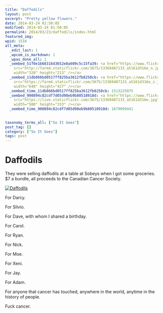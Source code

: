 ```yaml
---
title: "Daffodils"
layout: post
excerpt: "Pretty yellow flowers."
date: 2014-03-24 01:50:05
modified: 2014-03-24 01:50:05
permalink: 2014/03/23/daffodils/index.html
featured_img: 
wpid: 1516
all_meta: 
  _edit_last: 1
  _wpcom_is_markdown: 1
  _wpas_done_all: 1
  _oembed_51f0e1b6831643652e8a609c5c15fa39: <a href="https://www.flickr.com/photos/pj/13369487133/"><img
    src="http://farm4.staticflickr.com/3675/13369487133_a5161d316e_n.jpg" alt="Daffodils"
    width="320" height="213" /></a>
  _oembed_11db866bd0517ff825ba3612fb8250cb: <a href="https://www.flickr.com/photos/pj/13369487133/"><img
    src="https://farm4.staticflickr.com/3675/13369487133_a5161d316e_z.jpg" alt="Daffodils"
    width="640" height="427" /></a>
  _oembed_time_11db866bd0517ff825ba3612fb8250cb: 1513225075
  _oembed_900894c82cdf7d05d98eb9b80518918d: <a href="https://www.flickr.com/photos/pj/13369487133/"><img
    src="https://live.staticflickr.com/3675/13369487133_a5161d316e.jpg" alt="Daffodils"
    width="500" height="333" /></a>
  _oembed_time_900894c82cdf7d05d98eb9b80518918d: 1679099441
  
  
taxonomy_terms_all: ["So It Goes"]
post_tag: []
category: ["So It Goes"]
tags: post
---
```


# Daffodils

They were selling daffodils at a table at Sobeys when I got some groceries. $7 a bundle, all proceeds to the Canadian Cancer Society.

[![Daffodils](https://live.staticflickr.com/3675/13369487133_a5161d316e.jpg)](https://www.flickr.com/photos/pj/13369487133/)

For Darcy.

For Silvio.

For Dave, with whom I shared a birthday.

For Carol.

For Ryan.

For Nick.

For Moe.

For Xeni.

For Jay.

For Adam.

For anyone that cancer has touched, anywhere in the world, anytime in the history of people.

Fuck cancer.